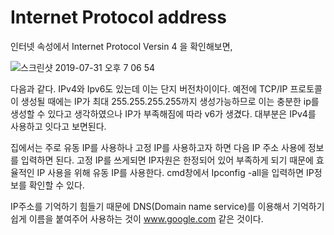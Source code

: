 # Internet Protocol address
인터넷 속성에서 Internet Protocol Versin 4 을 확인해보면,

![스크린샷 2019-07-31 오후 7 06 54](https://user-images.githubusercontent.com/44438752/62203620-7b988380-b3c6-11e9-8337-ea32b845120a.png)

다음과 같다. IPv4와 Ipv6도 있는데 이는 단지 버전차이이다. 예전에 TCP/IP 프로토콜이 생성될 때에는 IP가 최대 255.255.255.255까지 생성가능하므로 이는 충분한 ip를 생성할 수 있다고 생각하였으나 IP가 부족해짐에 따라 v6가 생겼다. 대부분은 IPv4를 사용하고 잇다고 보면된다. 

집에서는 주로 유동 IP를 사용하나 고정 IP를 사용하고자 하면 다음 IP 주소 사용에 정보를 입력하면 된다. 고정 IP를 쓰게되면 IP자원은 한정되어 있어 부족하게 되기 때문에 효율적인 IP 사용을 위해 유동 IP를 사용한다. cmd창에서 Ipconfig -all을 입력하면 IP정보를 확인할 수 있다. 

IP주소를 기억하기 힘들기 때문에 DNS(Domain name service)를 이용해서 기억하기 쉽게 이름을 붙여주어 사용하는 것이 www.google.com 같은 것이다.

